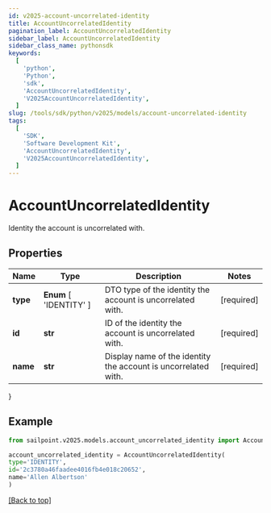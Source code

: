 ```yaml
---
id: v2025-account-uncorrelated-identity
title: AccountUncorrelatedIdentity
pagination_label: AccountUncorrelatedIdentity
sidebar_label: AccountUncorrelatedIdentity
sidebar_class_name: pythonsdk
keywords:
  [
    'python',
    'Python',
    'sdk',
    'AccountUncorrelatedIdentity',
    'V2025AccountUncorrelatedIdentity',
  ]
slug: /tools/sdk/python/v2025/models/account-uncorrelated-identity
tags:
  [
    'SDK',
    'Software Development Kit',
    'AccountUncorrelatedIdentity',
    'V2025AccountUncorrelatedIdentity',
  ]
---
```


# AccountUncorrelatedIdentity

Identity the account is uncorrelated with.

## Properties

| Name | Type | Description | Notes |
| --- | --- | --- | --- |
| **type** | **Enum** [ 'IDENTITY' ] | DTO type of the identity the account is uncorrelated with. | [required] |
| **id** | **str** | ID of the identity the account is uncorrelated with. | [required] |
| **name** | **str** | Display name of the identity the account is uncorrelated with. | [required] |

}

## Example

```python
from sailpoint.v2025.models.account_uncorrelated_identity import AccountUncorrelatedIdentity

account_uncorrelated_identity = AccountUncorrelatedIdentity(
type='IDENTITY',
id='2c3780a46faadee4016fb4e018c20652',
name='Allen Albertson'
)

```

[[Back to top]](#)
